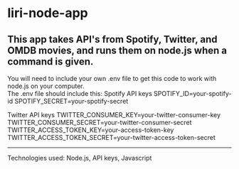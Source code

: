 # liri-node-app

This app takes API's from Spotify, Twitter, and OMDB movies, and runs them on node.js when a command is given.
----------------------------

You will need to include your own .env file to get this code to work with node.js on your computer.  
The .env file should include this:
Spotify API keys
SPOTIFY_ID=your-spotify-id
SPOTIFY_SECRET=your-spotify-secret

Twitter API keys
TWITTER_CONSUMER_KEY=your-twitter-consumer-key
TWITTER_CONSUMER_SECRET=your-twitter-consumer-secret
TWITTER_ACCESS_TOKEN_KEY=your-access-token-key
TWITTER_ACCESS_TOKEN_SECRET=your-twitter-access-token-secret

---------

Technologies used: Node.js, API keys, Javascript
